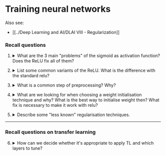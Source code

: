 # Training neural networks

Also see:
- [[../Deep Learning and AI/DLAI VIII - Regularization]]

### Recall questions 


1. <details markdown=1><summary markdown="span"> What are the 3 main "problems" of the sigmoid as activation function? Does the ReLU fix all of them? </summary>
    
    \
    3 main problems:
    - ==saturated neurons kill the gradient==
    - ==not zero centred==
    - ==exp() is a computationally expensive== operation

	Furthermore, the fact that ==the gradients w.r.t. to the weights all either all positives or all negatives induces a zig-zag path== that might not be optimal for grad descent.

	![](tnn1.png)

	Luckily the ==relu fixes most of those issues (pt.1 and 3)==, although it still suffers from:
	- ==killing the grad in the <0 region==
	- ==not being 0 centred==

</details>


2. <details markdown=1><summary markdown="span"> List some common variants of the ReLU. What is the difference with the standard relu? </summary>
    
    \
	Some common variants:
	- ==leaky relu==: ==does not kill grad when <0== ![](tnn2.png)
	- ==parametric rectifier==: ==tunable leaky relu==  ![](tnn3.png)
	- ==exponential linear units==: has some ==robustness in the <0 region== but is more computationally expensive ![](tnn4.png)
	- ==scaled exponential linear units==: is ==self normalising==, no need for batchnorm ![](tnn5.png)

</details>


3. <details markdown=1><summary markdown="span"> What is a common step of preprocessing? Why? </summary>
    
    \
    ==Normalising is a standard step in most pipelines==. It is useful because it ensures that there are no outliers in the data that could compromise learning.

	More about this in [[../Deep Learning and AI/DLAI VIII - Regularization]]

</details>


4. <details markdown=1><summary markdown="span">What are we looking for when choosing a weight initialisation technique and why? What is the best way to initialise weight then? What fix is necessary to make it work with relu? </summary>
    
    \
    We are mainly looking for an ==even activation of the neurons in each layer==. This ==ensures that we have actual learning, contrary to what would happen if we, say, initialised weights with random small values==. In the following image, we can see what happens to the gradients of the weights:

	![](tnn6.png)

	A good way to set weights is ==Xavier initialisation==: in fact, this initialisation ==ensures that activations are spread evenly.== This works well since it actually ==preserve the original variance among layers==.

	![](tnn7.png)

	In order to make it work with relu, the dividing factor must be $\frac{2}{D_{in}}$ instead of $\frac{1}{D_{in}}$
	

</details>


5. <details markdown=1><summary markdown="span"> Describe some "less known" regularisation techniques. </summary>
    
    \
    Some less known reg. techniques:
    - ==dropconnect==: ==like dropout but with edges connecting to a node== ![](tnn8.png)
    - ==fractional max pooling==: use ==randomized pooling region at training time== and ==average predictions at test time==
    - ==stochastic depth==
    - ==cutout==: set some regions of the image to zero ![](tnn9.png)
    - ==mixup==: use ==blends of images== ![](tnn10.png)

</details>


---

### Recall questions on transfer learning

6. <details markdown=1><summary markdown="span"> How can we decide whether it's appropriate to apply TL and which layers to tune?  </summary>
    
    \
    We can take a decision based on ==the amount of data== and ==on how different this data is== from the one that was used to train the original network.

	![](tnn11.png)

</details>